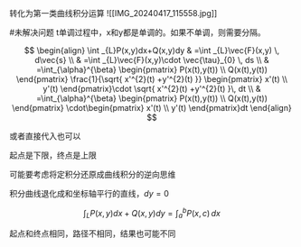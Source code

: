 
转化为第一类曲线积分运算
![[IMG_20240417_115558.jpg]]

#未解决问题 t单调过程中，x和y都是单调的。如果不单调，则需要分隔。

$$
\begin{align}
\int _{L}P(x,y)dx+Q(x,y)dy  & =\int _{L}\vec{F}(x,y) \, d\vec{s}  \\
 & =\int _{L}\vec{F}(x,y)\cdot \vec{\tau}_{0} \, ds \\
  & =\int_{\alpha}^{\beta} \begin{pmatrix}
P(x(t),y(t)) \\
Q(x(t),y(t))
\end{pmatrix} \frac{1}{\sqrt{ x'^{2}(t) +y'^{2}(t) }} \begin{pmatrix}
x'(t) \\
y'(t)
\end{pmatrix}\cdot \sqrt{ x'^{2}(t) +y'^{2}(t) }\, dt \\
 & =\int_{\alpha}^{\beta} \begin{pmatrix}
P(x(t),y(t)) \\
Q(x(t),y(t))
\end{pmatrix}  \cdot\begin{pmatrix}
x'(t) \\
y'(t)
\end{pmatrix}dt
\end{align}
$$

或者直接代入也可以

起点是下限，终点是上限

可能要考虑将定积分还原成曲线积分的逆向思维

积分曲线退化成和坐标轴平行的直线，$dy=0$

$$
\int _{L}P(x,y)dx+Q(x,y) dy=\int_{a}^{b} P(x,c) \, dx
$$


起点和终点相同，路径不相同，结果也可能不同
